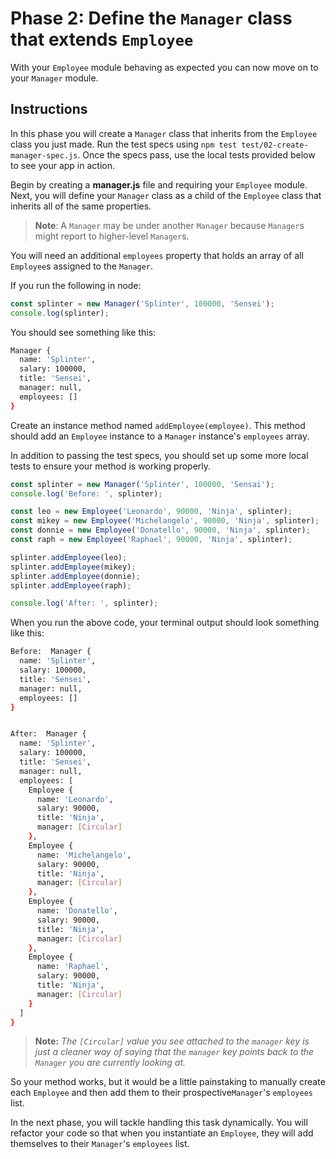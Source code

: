 # Phase 2: Define the `Manager` class that extends `Employee`

With your `Employee` module behaving as expected you can now move on to your
`Manager` module.

## Instructions

In this phase you will create a `Manager` class that inherits from the
`Employee` class you just made. Run the test specs using
`npm test test/02-create-manager-spec.js`. Once the specs pass, use the local
tests provided below to see your app in action.

Begin by creating a __manager.js__ file and requiring your `Employee` module.
Next, you will define your `Manager` class as a child of the `Employee` class
that inherits all of the same properties.

> **Note**: A `Manager` may be under another `Manager` because
>`Manager`s might report to higher-level `Manager`s.

You will need an additional `employees` property that holds an array of all
`Employee`s assigned to the `Manager`.


If you run the following in node:
```js
const splinter = new Manager('Splinter', 100000, 'Sensei');
console.log(splinter);
```

You should see something like this:
```bash
Manager {
  name: 'Splinter',
  salary: 100000,
  title: 'Sensei',
  manager: null,
  employees: []
}
```

Create an instance method named `addEmployee(employee)`. This method should add
an `Employee` instance to a `Manager` instance's `employees` array.

In addition to passing the test specs, you should set up some more local tests
to ensure your method is working properly.

```js
const splinter = new Manager('Splinter', 100000, 'Sensai');
console.log('Before: ', splinter);

const leo = new Employee('Leonardo', 90000, 'Ninja', splinter);
const mikey = new Employee('Michelangelo', 90000, 'Ninja', splinter);
const donnie = new Employee('Donatello', 90000, 'Ninja', splinter);
const raph = new Employee('Raphael', 90000, 'Ninja', splinter);

splinter.addEmployee(leo);
splinter.addEmployee(mikey);
splinter.addEmployee(donnie);
splinter.addEmployee(raph);

console.log('After: ', splinter);
```

When you run the above code, your terminal output should look something like
this:

```bash
Before:  Manager {
  name: 'Splinter',
  salary: 100000,
  title: 'Sensei',
  manager: null,
  employees: []
}


After:  Manager {
  name: 'Splinter',
  salary: 100000,
  title: 'Sensei',
  manager: null,
  employees: [
    Employee {
      name: 'Leonardo',
      salary: 90000,
      title: 'Ninja',
      manager: [Circular]
    },
    Employee {
      name: 'Michelangelo',
      salary: 90000,
      title: 'Ninja',
      manager: [Circular]
    },
    Employee {
      name: 'Donatello',
      salary: 90000,
      title: 'Ninja',
      manager: [Circular]
    },
    Employee {
      name: 'Raphael',
      salary: 90000,
      title: 'Ninja',
      manager: [Circular]
    }
  ]
}
```
>__Note:__ _The `[Circular]` value you see attached to the `manager` key is just
>a cleaner way of saying that the `manager` key points back to the `Manager` you
>are currently looking at._

So your method works, but it would be a little painstaking to manually create
each `Employee` and then add them to their prospective`Manager`'s `employees`
list.

In the next phase, you will tackle handling this task dynamically. You will
refactor your code so that when you instantiate an `Employee`, they will add
themselves to their `Manager`'s `employees` list.
